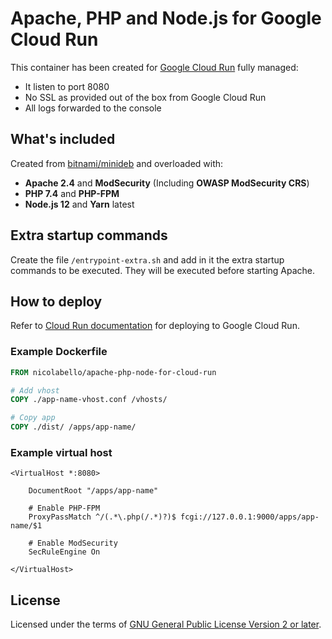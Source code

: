 # Apache, PHP and Node.js for Google Cloud Run

This container has been created for [Google Cloud Run](https://cloud.google.com/run/) fully managed:

- It listen to port 8080
- No SSL as provided out of the box from Google Cloud Run
- All logs forwarded to the console

## What's included

Created from [bitnami/minideb](https://hub.docker.com/r/bitnami/minideb) and overloaded with:

- **Apache 2.4** and **ModSecurity** (Including **OWASP ModSecurity CRS**)
- **PHP 7.4** and **PHP-FPM**
- **Node.js 12** and **Yarn** latest

## Extra startup commands

Create the file `/entrypoint-extra.sh` and add in it the extra startup commands to be executed.
They will be executed before starting Apache.

## How to deploy

Refer to [Cloud Run documentation](https://cloud.google.com/run/docs/) for deploying to Google Cloud Run.

### Example Dockerfile

```dockerfile
FROM nicolabello/apache-php-node-for-cloud-run

# Add vhost
COPY ./app-name-vhost.conf /vhosts/

# Copy app
COPY ./dist/ /apps/app-name/
```

### Example virtual host

```apacheconfig
<VirtualHost *:8080>

    DocumentRoot "/apps/app-name"

    # Enable PHP-FPM
    ProxyPassMatch ^/(.*\.php(/.*)?)$ fcgi://127.0.0.1:9000/apps/app-name/$1

    # Enable ModSecurity
    SecRuleEngine On

</VirtualHost>
```

## License

Licensed under the terms of [GNU General Public License Version 2 or later](http://www.gnu.org/licenses/gpl.html).
